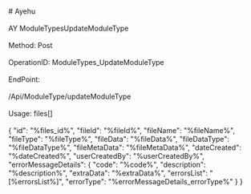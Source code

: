 <br>#     Ayehu</br>
<br>AY ModuleTypesUpdateModuleType</br>
<br>Method: Post</br>
<br>OperationID: ModuleTypes_UpdateModuleType</br>
<br>EndPoint:</br>
<br>/Api/ModuleType/updateModuleType</br>
<br>Usage: files[]</br>
<br>{
  "id": "%files_id%",
  "fileId": "%fileId%",
  "fileName": "%fileName%",
  "fileType": "%fileType%",
  "fileData": "%fileData%",
  "fileDataType": "%fileDataType%",
  "fileMetaData": "%fileMetaData%",
  "dateCreated": "%dateCreated%",
  "userCreatedBy": "%userCreatedBy%",
  "errorMessageDetails": {
    "code": "%code%",
    "description": "%description%",
    "extraData": "%extraData%",
    "errorsList": "[%errorsList%]",
    "errorType": "%errorMessageDetails_errorType%"
  }
}</br>
